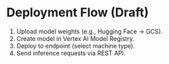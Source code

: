 # Deployment Flow (Draft)

1. Upload model weights (e.g., Hugging Face → GCS).
2. Create model in Vertex AI Model Registry.
3. Deploy to endpoint (select machine type).
4. Send inference requests via REST API.
